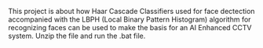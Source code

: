 This project is about how Haar Cascade Classifiers used for face dectection accompanied with the LBPH (Local Binary Pattern Histogram) algorithm for recognizing faces can be used to make the basis for an AI Enhanced CCTV system.
Unzip the file and run the .bat file.

